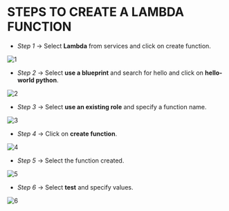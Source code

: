 # **STEPS TO CREATE A LAMBDA FUNCTION**

- *Step 1* -> Select **Lambda** from services and click on create function.

![1](https://user-images.githubusercontent.com/44541800/81274777-6562d680-906e-11ea-948c-163e5133c3a3.png)

- *Step 2* -> Select **use a blueprint** and search for hello and click on **hello-world python**.

![2](https://user-images.githubusercontent.com/44541800/81274788-698ef400-906e-11ea-8533-f00aa20112b5.png)

- *Step 3* -> Select **use an existing role** and specify a function name.

![3](https://user-images.githubusercontent.com/44541800/81274798-6c89e480-906e-11ea-9787-df3e5d19388d.png)

- *Step 4* -> Click on **create function**.

![4](https://user-images.githubusercontent.com/44541800/81274804-6eec3e80-906e-11ea-958e-5d29b1113a05.png)

- *Step 5* -> Select the function created.

![5](https://user-images.githubusercontent.com/44541800/81274812-714e9880-906e-11ea-916d-0d11c0e1794d.png)

- *Step 6* -> Select **test** and specify values.

![6](https://user-images.githubusercontent.com/44541800/81274828-76abe300-906e-11ea-9b70-fcee8c94acdf.png)
